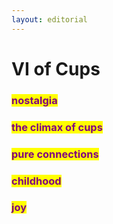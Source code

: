```yaml
---
layout: editorial
---
```


# VI of Cups

### <mark style="color:purple;">nostalgia</mark>&#x20;

### <mark style="color:purple;">the climax of cups</mark>

### <mark style="color:purple;">pure connections</mark>

### <mark style="color:purple;">childhood</mark>&#x20;

### <mark style="color:purple;">joy</mark>
